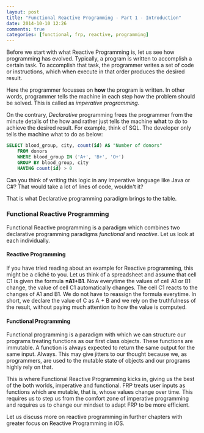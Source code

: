 ```yaml
---
layout: post
title: "Functional Reactive Programming - Part 1 - Introduction"
date: 2014-10-10 12:26
comments: true
categories: [functional, frp, reactive, programming]
---
```

Before we start with what Reactive Programming is, let us see how programming has evolved. Typically, a program is written to accomplish a certain task. To accomplish that task, the programmer writes a set of code or instructions, which when execute in that order produces the desired result. 
<!-- more -->
Here the programmer focusses on **how** the program is written. In other words, programmer tells the machine in each step how the problem should be solved. This is called as *imperative* *programming*.

On the contrary, *Declarative* programming frees the programmer from the minute details of the how and rather just tells the machine **what** to do to achieve the desired result. For example, think of SQL. The developer only tells the machine what to do as below:
```sql
SELECT blood_group, city, count(id) AS "Number of donors" 
	FROM donors 
	WHERE blood_group IN ('A+', 'B+', 'O+') 
	GROUP BY blood_group, city 
	HAVING count(id) > 0
```
Can you think of writing this logic in any imperative language like Java or C#? That would take a lot of lines of code, wouldn't it? 

That is what Declarative programming paradigm brings to the table.

### Functional Reactive Programming
Functional Reactive programming is a paradigm which combines two declarative programming paradigms *functional* and *reactive*. Let us look at each individually.

#### Reactive Programming
If you have tried reading about an example for Reactive programming, this might be a cliché to you. Let us think of a spreadsheet and assume that cell C1 is given the formula **=A1+B1**. Now everytime the values of cell A1 or B1 change, the value of cell C1 automatically changes. The cell C1 reacts to the changes of A1 and B1. We do not have to reassign the formula everytime. In short, we declare the value of C as A + B and we rely on the truthfulness of the result, without paying much attention to how the value is computed.

#### Functional Programming
Functional programming is a paradigm with which we can structure our programs treating functions as our first class objects. These functions are immutable. A function is always expected to return the same output for the same input. Always. This may give jitters to our thought because we, as programmers, are used to the mutable state of objects and our programs highly rely on that.

This is where Functional Reactive Programming kicks in, giving us the best of the both worlds, imperative and functional. FRP treats user inputs as functions which are mutable, that is, whose values change over time. This requires us to step us from the comfort zone of imperative programming and requires us to change our mindset to adapt FRP to be more efficient. 

Let us discuss more on reactive programming in further chapters with greater focus on Reactive Programming in iOS. 